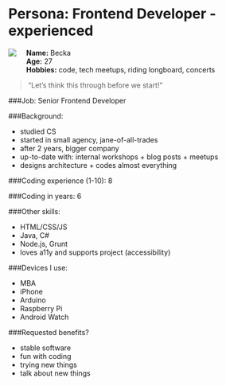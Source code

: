 # Persona: Frontend Developer - experienced

<img src="https://s3.amazonaws.com/uifaces/faces/twitter/idiot_girl/128.jpg" align="right" style="float:left; margin: 0 20px 20px 0" /> 

**Name:** Becka  
**Age:** 27  
**Hobbies:** code, tech meetups, riding longboard, concerts

> “Let’s think this through before we start!”

###Job: 
Senior Frontend Developer

###Background:
- studied CS
- started in small agency, jane-of-all-trades
- after 2 years, bigger company
- up-to-date with: internal workshops + blog posts + meetups
- designs architecture + codes almost everything


###Coding experience (1-10):
8

###Coding in years:
6

###Other skills: 
- HTML/CSS/JS
- Java, C#
- Node.js, Grunt
- loves a11y and supports project (accessibility)


###Devices I use: 
- MBA
- iPhone
- Arduino
- Raspberry Pi
- Android Watch


###Requested benefits?
- stable software
- fun with coding
- trying new things
- talk about new things




